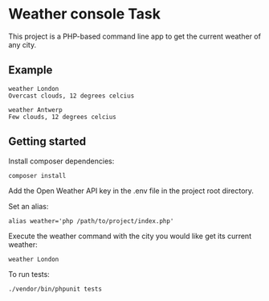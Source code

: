 # Weather console Task

This project is a PHP-based command line app to get the current weather of any city.

## Example
```
weather London
Overcast clouds, 12 degrees celcius
```
```
weather Antwerp
Few clouds, 12 degrees celcius
```

## Getting started

Install composer dependencies:
```
composer install
```

Add the Open Weather API key in the .env file in the project root directory.

Set an alias:
```
alias weather='php /path/to/project/index.php'
```

Execute the weather command with the city you would like get its current weather:

```
weather London
```

To run tests:

```
./vendor/bin/phpunit tests
```
